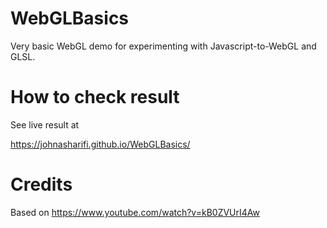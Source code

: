 # WebGLBasics
Very basic WebGL demo for experimenting with Javascript-to-WebGL and GLSL.

# How to check result

See live result at 

https://johnasharifi.github.io/WebGLBasics/

# Credits

Based on https://www.youtube.com/watch?v=kB0ZVUrI4Aw
